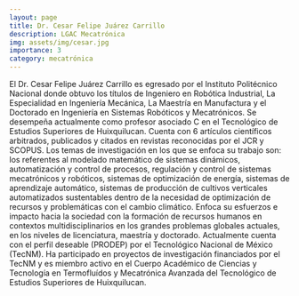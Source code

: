 ```yaml
---
layout: page
title: Dr. Cesar Felipe Juárez Carrillo
description: LGAC Mecatrónica
img: assets/img/cesar.jpg
importance: 3
category: mecatrónica
---
```


El Dr. Cesar Felipe Juárez Carrillo es egresado por el Instituto Politécnico Nacional donde obtuvo los títulos de Ingeniero en Robótica Industrial, La Especialidad en Ingeniería Mecánica, La Maestría en Manufactura y el Doctorado en Ingeniería en Sistemas Robóticos y Mecatrónicos. Se desempeña actualmente como profesor asociado C en el Tecnológico de Estudios Superiores de Huixquilucan. Cuenta con 6 artículos científicos arbitrados, publicados y citados en revistas reconocidas por el JCR y SCOPUS. Los temas de investigación en los que se enfoca su trabajo son: los referentes al modelado matemático de sistemas dinámicos, automatización y control de procesos, regulación y control de sistemas mecatrónicos y robóticos, sistemas de optimización de energía, sistemas de aprendizaje automático, sistemas de producción de cultivos verticales automatizados sustentables dentro de la necesidad de optimización de recursos y problemáticas con el cambio climático. Enfoca su esfuerzos e impacto hacia la sociedad con la formación de recursos humanos en contextos multidisciplinarios en los grandes problemas globales actuales, en los niveles de licenciatura, maestría y doctorado. Actualmente cuenta con el perfil deseable (PRODEP) por el Tecnológico Nacional de México (TecNM). Ha participado en proyectos de investigación financiados por el TecNM y es miembro activo en el Cuerpo Académico de Ciencias y Tecnología en Termofluídos y Mecatrónica Avanzada del Tecnológico de Estudios Superiores de Huixquilucan. 